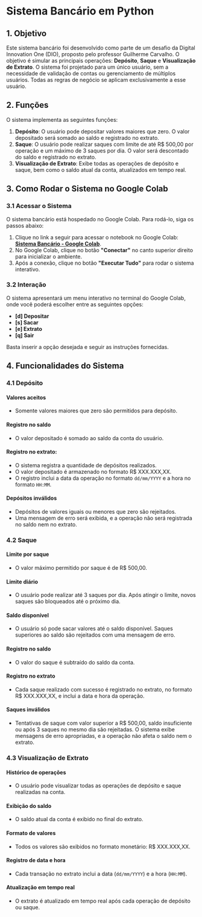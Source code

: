 # Sistema Bancário em Python

## 1. Objetivo
Este sistema bancário foi desenvolvido como parte de um desafio da Digital Innovation One (DIO), proposto pelo professor Guilherme Carvalho. O objetivo é simular as principais operações: **Depósito**, **Saque** e **Visualização de Extrato**. O sistema foi projetado para um único usuário, sem a necessidade de validação de contas ou gerenciamento de múltiplos usuários. Todas as regras de negócio se aplicam exclusivamente a esse usuário.

## 2. Funções
O sistema implementa as seguintes funções:

1. **Depósito**: O usuário pode depositar valores maiores que zero. O valor depositado será somado ao saldo e registrado no extrato.
2. **Saque**: O usuário pode realizar saques com limite de até R$ 500,00 por operação e um máximo de 3 saques por dia. O valor será descontado do saldo e registrado no extrato.
3. **Visualização de Extrato**: Exibe todas as operações de depósito e saque, bem como o saldo atual da conta, atualizados em tempo real.

## 3. Como Rodar o Sistema no Google Colab

### 3.1 Acessar o Sistema

O sistema bancário está hospedado no Google Colab. Para rodá-lo, siga os passos abaixo:

1. Clique no link a seguir para acessar o notebook no Google Colab: **[Sistema Bancário - Google Colab](https://colab.research.google.com/github/julianachavespalm/sistema-bancario-python/blob/main/Sistema_Bancario.ipynb)**.
2. No Google Colab, clique no botão **"Conectar"** no canto superior direito para inicializar o ambiente.
3. Após a conexão, clique no botão **"Executar Tudo"** para rodar o sistema interativo.

### 3.2 Interação

O sistema apresentará um menu interativo no terminal do Google Colab, onde você poderá escolher entre as seguintes opções:
- **[d] Depositar**
- **[s] Sacar**
- **[e] Extrato**
- **[q] Sair**

Basta inserir a opção desejada e seguir as instruções fornecidas.

## 4. Funcionalidades do Sistema

### 4.1 Depósito

#### Valores aceitos
- Somente valores maiores que zero são permitidos para depósito.

#### Registro no saldo
- O valor depositado é somado ao saldo da conta do usuário.

#### Registro no extrato:
- O sistema registra a quantidade de depósitos realizados.
- O valor depositado é armazenado no formato R$ XXX.XXX,XX.
- O registro inclui a data da operação no formato `dd/mm/YYYY` e a hora no formato `HH:MM`.

#### Depósitos inválidos
- Depósitos de valores iguais ou menores que zero são rejeitados.
- Uma mensagem de erro será exibida, e a operação não será registrada no saldo nem no extrato.

### 4.2 Saque

#### Limite por saque
- O valor máximo permitido por saque é de R$ 500,00.

#### Limite diário
- O usuário pode realizar até 3 saques por dia. Após atingir o limite, novos saques são bloqueados até o próximo dia.

#### Saldo disponível
- O usuário só pode sacar valores até o saldo disponível. Saques superiores ao saldo são rejeitados com uma mensagem de erro.

#### Registro no saldo
- O valor do saque é subtraído do saldo da conta.

#### Registro no extrato
- Cada saque realizado com sucesso é registrado no extrato, no formato R$ XXX.XXX,XX, e inclui a data e hora da operação.

#### Saques inválidos
- Tentativas de saque com valor superior a R$ 500,00, saldo insuficiente ou após 3 saques no mesmo dia são rejeitadas. O sistema exibe mensagens de erro apropriadas, e a operação não afeta o saldo nem o extrato.

### 4.3 Visualização de Extrato

#### Histórico de operações
- O usuário pode visualizar todas as operações de depósito e saque realizadas na conta.

#### Exibição do saldo
- O saldo atual da conta é exibido no final do extrato.

#### Formato de valores
- Todos os valores são exibidos no formato monetário: R$ XXX.XXX,XX.

#### Registro de data e hora
- Cada transação no extrato inclui a data (`dd/mm/YYYY`) e a hora (`HH:MM`).

#### Atualização em tempo real
- O extrato é atualizado em tempo real após cada operação de depósito ou saque.

